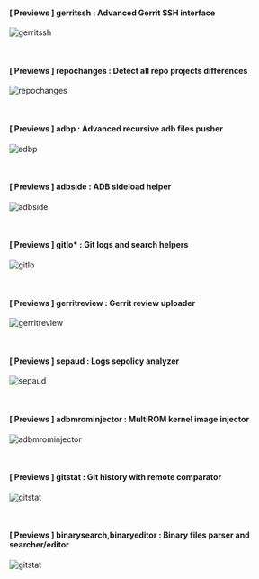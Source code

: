 #### [ Previews ] gerritssh : Advanced Gerrit SSH interface ####

<!-- Indent -->
![gerritssh](https://github.com/AdrianDC/advanced_development_shell_tools/raw/master/docs/assets/previews/gerritssh.png)
<!-- /Indent -->

<br />

#### [ Previews ] repochanges : Detect all repo projects differences ####

<!-- Indent -->
![repochanges](https://github.com/AdrianDC/advanced_development_shell_tools/raw/master/docs/assets/previews/repochanges.png)
<!-- /Indent -->

<br />

#### [ Previews ] adbp : Advanced recursive adb files pusher ####

<!-- Indent -->
![adbp](https://github.com/AdrianDC/advanced_development_shell_tools/raw/master/docs/assets/previews/adbp.png)
<!-- /Indent -->

<br />

#### [ Previews ] adbside : ADB sideload helper ####

<!-- Indent -->
![adbside](https://github.com/AdrianDC/advanced_development_shell_tools/raw/master/docs/assets/previews/adbside.png)
<!-- /Indent -->

<br />

#### [ Previews ] gitlo* : Git logs and search helpers ####

<!-- Indent -->
![gitlo](https://github.com/AdrianDC/advanced_development_shell_tools/raw/master/docs/assets/previews/gitlo.png)
<!-- /Indent -->

<br />

#### [ Previews ] gerritreview : Gerrit review uploader ####

<!-- Indent -->
![gerritreview](https://github.com/AdrianDC/advanced_development_shell_tools/raw/master/docs/assets/previews/gerritreview.png)
<!-- /Indent -->

<br />

#### [ Previews ] sepaud : Logs sepolicy analyzer ####

<!-- Indent -->
![sepaud](https://github.com/AdrianDC/advanced_development_shell_tools/raw/master/docs/assets/previews/sepaud.png)
<!-- /Indent -->

<br />

#### [ Previews ] adbmrominjector : MultiROM kernel image injector ####

<!-- Indent -->
![adbmrominjector](https://github.com/AdrianDC/advanced_development_shell_tools/raw/master/docs/assets/previews/adbmrominjector.png)
<!-- /Indent -->

<br />

#### [ Previews ] gitstat : Git history with remote comparator ####

<!-- Indent -->
![gitstat](https://github.com/AdrianDC/advanced_development_shell_tools/raw/master/docs/assets/previews/gitstat.png)
<!-- /Indent -->

<br />

#### [ Previews ] binarysearch,binaryeditor : Binary files parser and searcher/editor ####

<!-- Indent -->
![gitstat](https://github.com/AdrianDC/advanced_development_shell_tools/raw/master/docs/assets/previews/binarysearch.png)
<!-- /Indent -->
